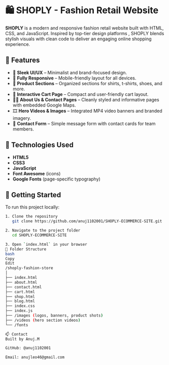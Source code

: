 # 🛍️ SHOPLY - Fashion Retail Website

**SHOPLY** is a modern and responsive fashion retail website built with HTML, CSS, and JavaScript. Inspired by top-tier design platforms , SHOPLY blends stylish visuals with clean code to deliver an engaging online shopping experience.

## 🌟 Features

- 🎨 **Sleek UI/UX** – Minimalist and brand-focused design.
- 📱 **Fully Responsive** – Mobile-friendly layout for all devices.
- 🛒 **Product Sections** – Organized sections for shirts, t-shirts, shoes, and more.
- 🧾 **Interactive Cart Page** – Compact and user-friendly cart layout.
- 🙋‍♀️ **About Us & Contact Pages** – Cleanly styled and informative pages with embedded Google Maps.
- 🎞️ **Hero Videos & Images** – Integrated MP4 video banners and branded imagery.
- 📩 **Contact Form** – Simple message form with contact cards for team members.

## 🔧 Technologies Used

- **HTML5**
- **CSS3**
- **JavaScript**
- **Font Awesome** (icons)
- **Google Fonts** (page-specific typography)

## 🚀 Getting Started

To run this project locally:

```bash
1. Clone the repository
   git clone https://github.com/anuj1102001/SHOPLY-ECOMMERCE-SITE.git

2. Navigate to the project folder
   cd SHOPLY-ECOMMERCE-SITE

3. Open `index.html` in your browser
📁 Folder Structure
bash
Copy
Edit
/shoply-fashion-store
│
├── index.html
├── about.html
├── contact.html
├── cart.html
├── shop.html
├── blog.html
├── index.css
├── index.js
├── /images (logos, banners, product shots)
├── /videos (hero section videos)
└── /fonts

📫 Contact
Built by Anuj.M

GitHub: @anuj1102001

Email: anujleo46@gmail.com
